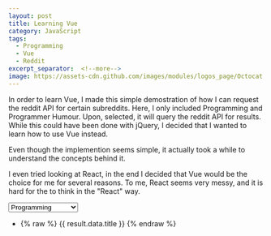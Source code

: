 ```yaml
---
layout: post
title: Learning Vue
category: JavaScript
tags:
  - Programming
  - Vue
  - Reddit
excerpt_separator:  <!--more-->
image: https://assets-cdn.github.com/images/modules/logos_page/Octocat.png
---
```


In order to learn Vue, I made this simple demostration of how I can request the reddit API for certain subreddits.
Here, I only included Programming and Programmer Humour. Upon, selected, it will query the reddit API for results. While this could have been done with jQuery, I decided that I wanted to learn how to use Vue instead.

Even though the implemention seems simple, it actually took a while to understand the concepts behind it.

I even tried looking at React, in the end I decided that Vue would be the choice for me for several reasons. To me, React seems very messy, and it is hard for the to think in the "React" way.


<div id="app" class="table">
<select v-model="selected" v-on:change="selectSubreddit">
  <option disabled value="">Please select one</option>
  <option>Programming</option>
  <option>ProgrammerHumor</option>
</select>

<ul>
  <li v-for="result of results">
      {% raw  %}
        <a v-bind:href="result.data.url"> {{ result.data.title }}</a>
      {% endraw %}
  </li>
  </ul>
</div>

<!-- Production -->
<script rel="text/javascript" src="https://cdnjs.cloudflare.com/ajax/libs/vue/2.5.1/vue.min.js"></script>
<!-- Dev -->
<!-- <script rel="text/javascript" src="https://unpkg.com/vue"></script> -->
<script rel="text/javaScript" src="https://unpkg.com/vue-resource@1.3.4/dist/vue-resource.min.js"></script>
<script rel="text/javaScript" src="https://unpkg.com/axios/dist/axios.min.js"></script>
<script rel="text/javascript" src="{{ site.baseurl }}/assets/js/vue-test.js"></script>

<!--more-->
